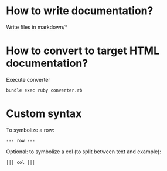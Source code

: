 # How to write documentation?

Write files in markdown/*

# How to convert to target HTML documentation?

Execute converter

```
bundle exec ruby converter.rb
```

# Custom syntax

To symbolize a row:
```
--- row ---
```

Optional: to symbolize a col (to split between text and example):
```
||| col |||
```
